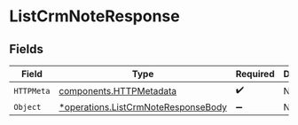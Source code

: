 # ListCrmNoteResponse


## Fields

| Field                                                                                     | Type                                                                                      | Required                                                                                  | Description                                                                               |
| ----------------------------------------------------------------------------------------- | ----------------------------------------------------------------------------------------- | ----------------------------------------------------------------------------------------- | ----------------------------------------------------------------------------------------- |
| `HTTPMeta`                                                                                | [components.HTTPMetadata](../../models/components/httpmetadata.md)                        | :heavy_check_mark:                                                                        | N/A                                                                                       |
| `Object`                                                                                  | [*operations.ListCrmNoteResponseBody](../../models/operations/listcrmnoteresponsebody.md) | :heavy_minus_sign:                                                                        | N/A                                                                                       |